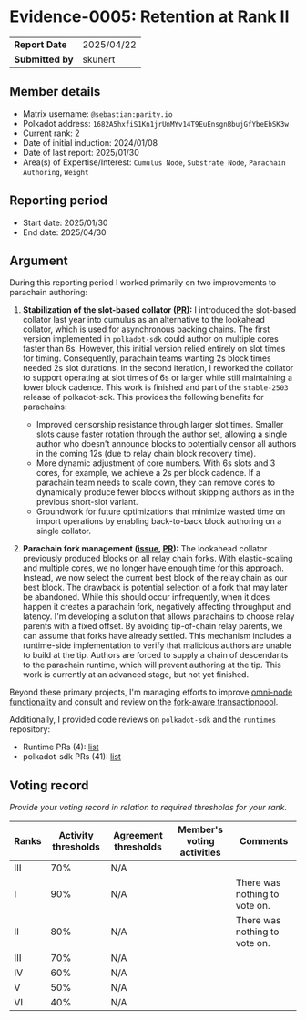 # Evidence-0005: Retention at Rank II

|                  |            |
| ---------------- | ---------- |
| **Report Date**  | 2025/04/22 |
| **Submitted by** | skunert    |


## Member details

- Matrix username: `@sebastian:parity.io`
- Polkadot address: `1682A5hxfiS1Kn1jrUnMYv14T9EuEnsgnBbujGfYbeEbSK3w`
- Current rank: 2
- Date of initial induction: 2024/01/08
- Date of last report: 2025/01/30
- Area(s) of Expertise/Interest: `Cumulus Node`, `Substrate Node`, `Parachain Authoring`, `Weight`

## Reporting period

- Start date: 2025/01/30
- End date: 2025/04/30

## Argument

During this reporting period I worked primarily on two improvements to parachain authoring:

1. **Stabilization of the slot-based collator ([PR](https://github.com/paritytech/polkadot-sdk/pull/7569)):** I introduced the slot-based collator last year into cumulus as an alternative to the lookahead collator, which is used for asynchronous backing chains. The first version implemented in `polkadot-sdk` could author on multiple cores faster than 6s. However, this initial version relied entirely on slot times for timing. Consequently, parachain teams wanting 2s block times needed 2s slot durations. In the second iteration, I reworked the collator to support operating at slot times of 6s or larger while still maintaining a lower block cadence. This work is finished and part of the `stable-2503` release of polkadot-sdk.
   This provides the following benefits for parachains:
   - Improved censorship resistance through larger slot times. Smaller slots cause faster rotation through the author set, allowing a single author who doesn't announce blocks to potentially censor all authors in the coming 12s (due to relay chain block recovery time).
   - More dynamic adjustment of core numbers. With 6s slots and 3 cores, for example, we achieve a 2s per block cadence. If a parachain team needs to scale down, they can remove cores to dynamically produce fewer blocks without skipping authors as in the previous short-slot variant.
   - Groundwork for future optimizations that minimize wasted time on import operations by enabling back-to-back block authoring on a single collator.

2. **Parachain fork management ([issue](https://github.com/paritytech/polkadot-sdk/issues/7780), [PR](https://github.com/paritytech/polkadot-sdk/pull/8299)):** The lookahead collator previously produced blocks on all relay chain forks. With elastic-scaling and multiple cores, we no longer have enough time for this approach. Instead, we now select the current best block of the relay chain as our best block. The drawback is potential selection of a fork that may later be abandoned. While this should occur infrequently, when it does happen it creates a parachain fork, negatively affecting throughput and latency. I'm developing a solution that allows parachains to choose relay parents with a fixed offset. By avoiding tip-of-chain relay parents, we can assume that forks have already settled. This mechanism includes a runtime-side implementation to verify that malicious authors are unable to build at the tip. Authors are forced to supply a chain of descendants to the parachain runtime, which will prevent authoring at the tip. This work is currently at an advanced stage, but not yet finished.

Beyond these primary projects, I'm managing efforts to improve [omni-node functionality](https://github.com/orgs/paritytech/projects/157) and consult and review on the [fork-aware transactionpool](https://github.com/orgs/paritytech/projects/156/views/6?sliceBy%5BcolumnId%5D=Status&sliceBy%5Bvalue%5D=Todo).

Additionally, I provided code reviews on `polkadot-sdk` and the `runtimes` repository:
- Runtime PRs (4): [list](https://github.com/polkadot-fellows/runtimes/pulls?q=is:pr++reviewed-by:skunert+created:2025-01-30..2025-04-30+)
- polkadot-sdk PRs (41): [list](https://github.com/paritytech/polkadot-sdk/pulls?q=is:pr+reviewed-by:skunert+created:2025-01-30..2025-04-30+)

## Voting record

*Provide your voting record in relation to required thresholds for your rank.* 

| Ranks | Activity thresholds | Agreement thresholds | Member's voting activities | Comments                      |
| ----- | ------------------- | -------------------- | -------------------------- | ----------------------------- |
| III   | 70%                 | N/A                  |                            |                               |
| I     | 90%                 | N/A                  |                            | There was nothing to vote on. |
| II    | 80%                 | N/A                  |                            | There was nothing to vote on. |
| III   | 70%                 | N/A                  |                            |                               |
| IV    | 60%                 | N/A                  |                            |                               |
| V     | 50%                 | N/A                  |                            |                               |
| VI    | 40%                 | N/A                  |                            |                               |
